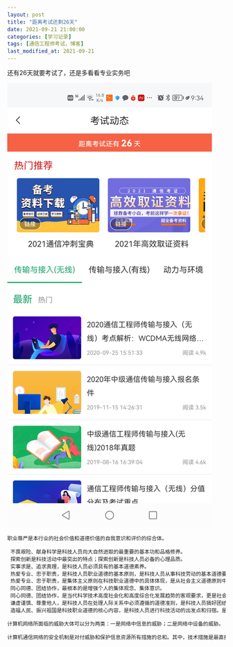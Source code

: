 ```yaml
---
layout: post
title: "距离考试还剩26天"
date: 2021-09-21 21:00:00
categories: [学习记录]
tags: [通信工程师考试，博客]
last_modified_at: 2021-09-21
---
```


还有26天就要考试了，还是多看看专业实务吧

![image-20210921213534286](../image/2021-09-21-%E8%B7%9D%E7%A6%BB%E8%80%83%E8%AF%95%E8%BF%98%E5%89%A926%E5%A4%A9/image-20210921213534286.png)

```sql
职业尊严是本行业的社会价值和道德价值的自我意识和评价的综合体。
```

```sql
 不畏艰险、献身科学是科技人员向大自然进取的最重要的基本功和品格修养。
 探索创新是科技活动中最突出的特点；探索创新是科技人员必备的心理品质。
 实事求是、追求真理，是科技人员必须具有的基本道德素养。
 热爱专业、忠于职责，是科技人员职业道德的基本原则，是科技人员从事科技劳动的基本道德要求。
 热爱专业、忠于职责，是集体主义原则在科技职业道德中的具体体现，是从社会主义道德原则中引申出来的，它显示了科技职业道德的本质特征。
 同心同德、团结协作，最根本的是增强个人的集体观念、集体意识。
 同心同德、团结协作，是当代科学技术高度社会化和高度综合化发展趋势的客观要求，更是社会主义道德原则在科技职业活动中的又一具体体现。
 谦虚谨慎、尊重他人，是科技人员在处理人际关系中必须遵循的道德准则，是科技人员搞好团结协作的思想基础。
 造福人民、振兴祖国是科技职业道德的核心内容，是科技人员进行科技活动的出发点和归宿。是科技人员创造成就的巨大动力。
```

```php
计算机网络所面临的威胁大体可以分为两类：一是网络中信息的威胁；二是网络中设备的威胁。
```

```c
计算机通信网络的安全机制是对付威胁和保护信息资源所有措施的总和。其中，技术措施是最直接的屏障。
```

